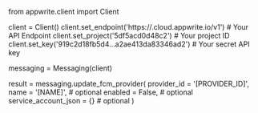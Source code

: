 from appwrite.client import Client

client = Client()
client.set_endpoint('https://<REGION>.cloud.appwrite.io/v1') # Your API Endpoint
client.set_project('5df5acd0d48c2') # Your project ID
client.set_key('919c2d18fb5d4...a2ae413da83346ad2') # Your secret API key

messaging = Messaging(client)

result = messaging.update_fcm_provider(
    provider_id = '[PROVIDER_ID]',
    name = '[NAME]', # optional
    enabled = False, # optional
    service_account_json = {} # optional
)
